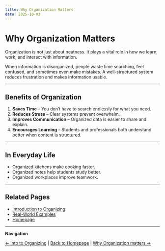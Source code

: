 ```yaml
---
title: Why Organization Matters
date: 2025-10-03
---
```

# Why Organization Matters

Organization is not just about neatness. It plays a vital role in how we learn, work, and interact with information.  

When information is disorganized, people waste time searching, feel confused, and sometimes even make mistakes. A well-structured system reduces frustration and makes information usable.  

---

## Benefits of Organization

1. **Saves Time** – You don’t have to search endlessly for what you need.  
2. **Reduces Stress** – Clear systems prevent overwhelm.  
3. **Improves Communication** – Organized data is easier to share and explain.  
4. **Encourages Learning** – Students and professionals both understand better when content is structured.  

---

## In Everyday Life

- Organized kitchens make cooking faster.  
- Organized notes help students study better.  
- Organized workplaces improve teamwork.  

---

## Related Pages

- [Introduction to Organizing](intro-to-organizing.md)  
- [Real-World Examples](real-world-examples.md)  
- [Homepage](../index.md)  

---

**Navigation**  

[← Into to Organizing](page1-into-to-organizition.md) | [Back to Homepage](../index.md) | [Why Organization matters →](page3-real-world-examples.md.md) 
